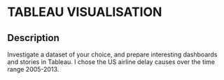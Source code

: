 # TABLEAU VISUALISATION

## Description

Investigate a dataset of your choice, and prepare interesting dashboards and stories in Tableau. I 
chose the US airline delay causes over the time range 2005-2013.
